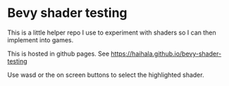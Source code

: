 # Bevy shader testing

This is a little helper repo I use to experiment with shaders so I can then
implement into games.

This is hosted in github pages. See
https://haihala.github.io/bevy-shader-testing

Use wasd or the on screen buttons to select the highlighted shader.

